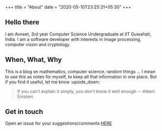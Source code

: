 +++
title = "About"
date = "2020-05-10T23:25:21+05:30"
+++

## Hello there

I am Avneet, 3rd year Computer Science Undergraduate at IIT Guwahati, India. I am a software developer with interests in image processing, computer vision and cryptology.

## When, What, Why

This is a blog on mathematics, computer science, random things ...
I mean to use this as notes for myself, to keep all that information in one place. But if you find it useful, let me know :upside_down:

> If you can't explain it simply, you don't know it well enough
> -- Albert Einstein

## Get in touch

Open an issue for your suggestions/comments [HERE](https://github.com/AvyChanna/AvyChanna.github.io/issues)
